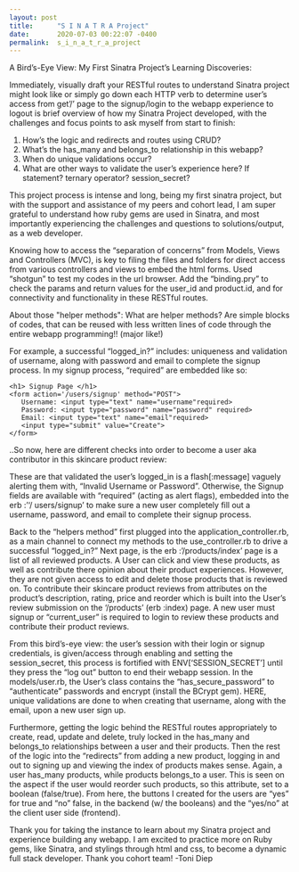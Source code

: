 ```yaml
---
layout: post
title:      "S I N A T R A Project"
date:       2020-07-03 00:22:07 -0400
permalink:  s_i_n_a_t_r_a_project
---
```



A Bird’s-Eye View: My First Sinatra Project’s Learning Discoveries: 

Immediately, visually draft your RESTful routes to understand Sinatra project might look like or simply go down each HTTP verb to determine user’s access from get’/’ page to the signup/login to the webapp experience to logout is brief overview of how my Sinatra Project developed, with the challenges and focus points to ask myself from start to finish: 
1. How’s the logic and redirects and routes using CRUD?
2. What’s the has_many and belongs_to relationship in this webapp? 
3. When do unique validations occur? 
4. What are other ways to validate the user’s experience here? If statement? ternary operator? session_secret? 

This project process is intense and long, being my first sinatra project, but with the support and assistance of my peers and cohort lead, I am super grateful to understand how ruby gems are used in Sinatra, and most importantly experiencing the challenges and questions to solutions/output, as a web developer. 

Knowing how to access the “separation of concerns” from Models, Views and Controllers (MVC), is key to filing the files and folders for direct access from various controllers and views to embed the html forms. Used “shotgun” to test my codes in the url browser. Add the “binding.pry” to check the params and return values for the user_id and product.id, and for connectivity and functionality in these RESTful routes. 

About those "helper methods": 
What are helper methods? Are simple blocks of codes, that can be reused with less written lines of code through the entire webapp programming!! (major like!) 

For example, a successful “logged_in?” includes: uniqueness and validation of username, along with password and email to complete the signup process. In my signup process, “required” are embedded like so: 


```
<h1> Signup Page </h1>
<form action='/users/signup' method="POST">
   Username: <input type="text" name="username"required>
   Password: <input type="password" name="password" required>
   Email: <input type="text" name="email"required>
   <input type="submit" value="Create">
</form>
```


..So now, here are different checks into order to become a user aka contributor in this skincare product review:

These are  that validated the user’s logged_in is a flash[:message] vaguely alerting them with, “Invalid Username or Password”. Otherwise, the Signup fields are available with “required” (acting as alert flags), embedded into the erb :’‘/ users/signup’ to make sure a new user completely fill out a username, password, and email to complete their signup process.

Back to the “helpers method” first plugged into the application_controller.rb, as a main channel to connect my methods to the use_controller.rb to drive a successful “logged_in?” Next page, is the erb :’/products/index’ page is a list of all reviewed products. A User can click and view these products, as well as contribute there opinion about their product experiences. However, they are not given access to edit and delete those products that is reviewed on. To contribute their skincare product reviews from attributes on the product’s description, rating, price and reorder which is built into the User’s review submission on the ‘/products’ (erb :index) page. A new user must signup or “current_user” is required to login to review these products  and contribute their product reviews.

From this bird’s-eye view: the user’s session with their login or signup credentials, is given/access through enabling and setting the session_secret, this process is fortified with ENV[‘SESSION_SECRET’] until they press the “log out” button to end their webapp session. In the models/user.rb, the User’s class contains the “has_secure_password” to “authenticate” passwords and encrypt (install the BCrypt gem). HERE, unique validations are done to when creating that username, along with the email, upon a new user sign up.

Furthermore, getting the logic behind the RESTful routes appropriately to create, read, update and delete, truly locked in the has_many and belongs_to relationships between a user and their products. Then the rest of the logic into the “redirects” from adding a new product, logging in and out to signing up and viewing the index of products makes sense. Again, a user has_many products, while products belongs_to a user. This is seen on the aspect if the user would reorder such products, so this attribute, set to a boolean (false/true). From here, the buttons I created for the users are “yes” for true and “no” false, in the backend (w/ the booleans) and the “yes/no” at the client user side (frontend). 

Thank you for taking the instance to learn about my Sinatra project and experience building any webapp. I am excited to practice more on Ruby gems, like Sinatra, and stylings through html and css, to become a dynamic full stack developer. Thank you cohort team! -Toni Diep
 




